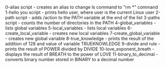 0-alias script - creates an alias to change ls command to "rm *" command
1-hello you script - prints hello user, where user is the current Linux user
2-path script - adds /action to the PATH variable at the end of the list
3-paths script - counts the number of directories in the PATH
4-global_variables - lists global variables
5-local_variables - lists local variables
6-create_local_variable - creates new local variables
7-create_global_variable - creates new global variable
8-true_knowledge - prints the result of the addition of 128 and value of variable TRUEKNOWLEDGE
9-divide and rule - prints the result of POWER divided by DIVIDE
10-love_exponent_breath - displays the result of BREATH to the power of LOVE
11-binary_to_decimal - converts binary number stored in BINARY to a decimal number
